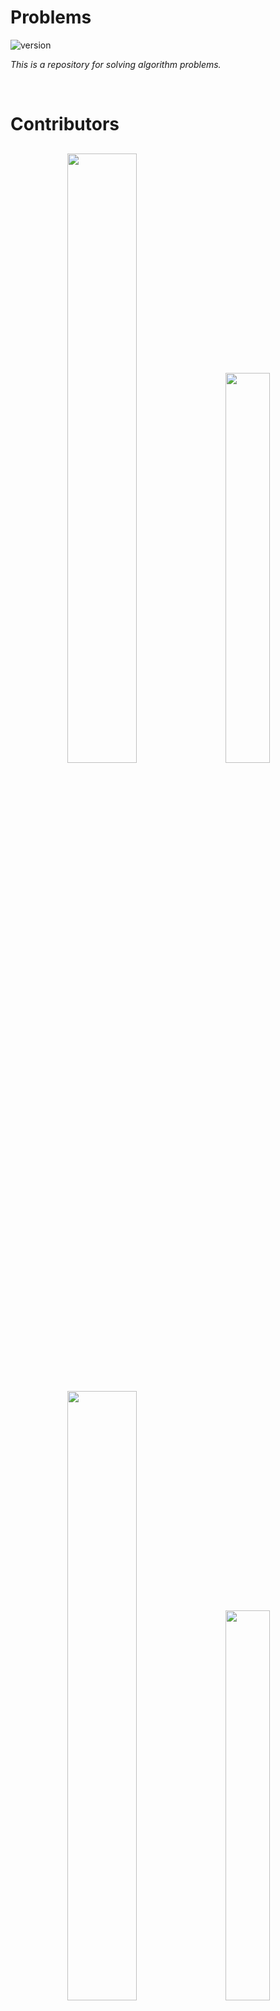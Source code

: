 # Problems
![version](https://img.shields.io/badge/version-2021.22.0-blue.svg)

*This is a repository for solving algorithm problems.*

<br/>

# Contributors

<div align="center">
  <div style="margin: 30px">
      <img src="https://github-readme-stats.vercel.app/api?username=heeyoungs&show_icons=true" style="width: 50%"></img>
<a href="https://solved.ac/profile/gmldud9605">
      <img src="http://mazassumnida.wtf/api/v2/generate_badge?boj=gmldud9605" style="width: 40%; margin-left: 30px;"></img>
    </a>
  </div>
<div/>

<div>
<div align="center">
    <div style="margin: 30px">
      <img src="https://github-readme-stats.vercel.app/api?username=kukjun&show_icons=true" style="width: 50%"></img>
<a href="https://solved.ac/profile/kkuk">
      <img src="http://mazassumnida.wtf/api/v2/generate_badge?boj=kkuk" style="width: 40%; margin-left: 30px;"></img>
    </a>
  </div>
</div>

<div>
<div align="center">
    <div style="margin: 30px">
      <img src="https://github-readme-stats.vercel.app/api?username=Leesm0518&show_icons=true" style="width: 50%"></img>
<a href="https://solved.ac/profile/nalsm98">
      <img src="http://mazassumnida.wtf/api/v2/generate_badge?boj=nalsm98" style="width: 40%; margin-left: 30px;"></img>
    </a>
  </div>
</div>

<br/>

# Problems

